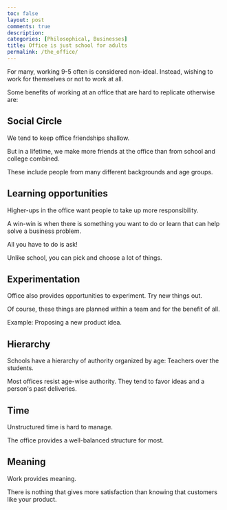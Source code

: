 ```yaml
---
toc: false
layout: post
comments: true
description: 
categories: [Philosophical, Businesses]
title: Office is just school for adults
permalink: /the_office/
---
```


For many, working 9-5 often is considered non-ideal. Instead, wishing to work for themselves or not to work at all.

Some benefits of working at an office that are hard to replicate otherwise are:

## Social Circle
We tend to keep office friendships shallow.

But in a lifetime, we make more friends at the office than from school and college combined.

These include people from many different backgrounds and age groups.

## Learning opportunities
Higher-ups in the office want people to take up more responsibility.

A win-win is when there is something you want to do or learn that can help solve a business problem.

All you have to do is ask!

Unlike school, you can pick and choose a lot of things.
## Experimentation
Office also provides opportunities to experiment. Try new things out.

Of course, these things are planned within a team and for the benefit of all.

Example: Proposing a new product idea.
## Hierarchy
Schools have a hierarchy of authority organized by age: Teachers over the students.

Most offices resist age-wise authority. They tend to favor ideas and a person's past deliveries.

## Time
Unstructured time is hard to manage.

The office provides a well-balanced structure for most.

## Meaning
Work provides meaning.

There is nothing that gives more satisfaction than knowing that customers like your product.